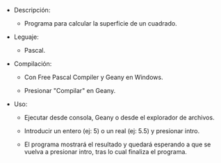 * Descripción:

	- Programa para calcular la superficie de un cuadrado.


* Leguaje:

	- Pascal.


* Compilación:

	- Con Free Pascal Compiler y Geany en Windows.

	- Presionar "Compilar" en Geany.


* Uso:

	- Ejecutar desde consola, Geany o desde el explorador de archivos.

	- Introducir un entero (ej: 5) o un real (ej: 5.5) y presionar intro.

	- El programa mostrará el resultado y quedará esperando a que se vuelva a presionar intro, tras lo cual finaliza el programa.
